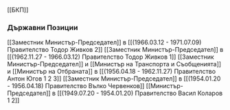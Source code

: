 [[БКП]]

### Държавни Позиции
[[Заместник Министър-Председател]] в [[(1966.03.12 - 1971.07.09) Правителство Тодор Живков 2]]
[[Заместник Министър-Председател]] в [[(1962.11.27 - 1966.03.12) Правителство Тодор Живков 1]]
[[Заместник Министър-Председател]] и [[Министър на Транспорта и Съобщенията]] и [[Министър на Отбраната]] в [[(1956.04.18 - 1962.11.27) Правителство Антон Югов 1 2 3]]
[[Заместник Министър-Председател]] в [[(1954.01.20 - 1956.04.18) Правителство Вълко Червенков]]
[[Министър-Председател]] в [[(1949.07.20 - 1954.01.20) Правителство Васил Коларов 1 2]]